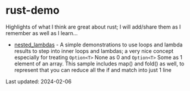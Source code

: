 # rust-demo

Highlights of what I think are great about rust; I will add/share them as I remember as well as I learn...

- [nested_lambdas](nested_lambdas/README.md) - A simple demonstrations to use loops and lambda results to step into inner loops and lambdas; a very nice concept especially for treating ```Option<T>``` None as 0 and ```Option<T>``` Some as 1 element of an array.  This sample includes map() and fold() as well, to represent that you can reduce all the if and match into just 1 line

Last updated: 2024-02-06
